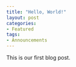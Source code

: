 ```yaml
---
title: "Hello, World!"
layout: post
categories:
- Featured
tags:
- Announcements
---
```


This is our first blog post.
